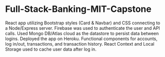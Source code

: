 # Full-Stack-Banking-MIT-Capstone

React app utilizing Bootstrap styles (Card & Navbar) and CSS connecting to a Node/Express server. 
Firebase was used to authenticate the user and API calls. Used Mongo DB/Atlas cloud as the datastore 
to persist data between logins. Deployed the app on Heroku. Functional components for accounts, log 
in/out, transactions, and transaction history. React Context and Local Storage used to cache user data 
after log in.
